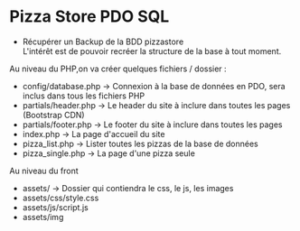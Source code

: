 # Pizza Store PDO SQL

- Récupérer un Backup de la BDD pizzastore  
L'intérêt est de pouvoir recréer la structure de la base à tout moment.

Au niveau du PHP,on va créer quelques fichiers / dossier :  
- config/database.php -> Connexion à la base de données en PDO, sera inclus dans tous les fichiers PHP
- partials/header.php -> Le header du site à inclure dans toutes les pages (Bootstrap CDN)
- partials/footer.php -> Le footer du site à inclure dans toutes les pages
- index.php -> La page d'accueil du site
- pizza_list.php -> Lister toutes les pizzas de la base de données
- pizza_single.php -> La page d'une pizza seule

Au niveau du front
- assets/ -> Dossier qui contiendra le css, le js, les images
- assets/css/style.css
- assets/js/script.js
- assets/img
